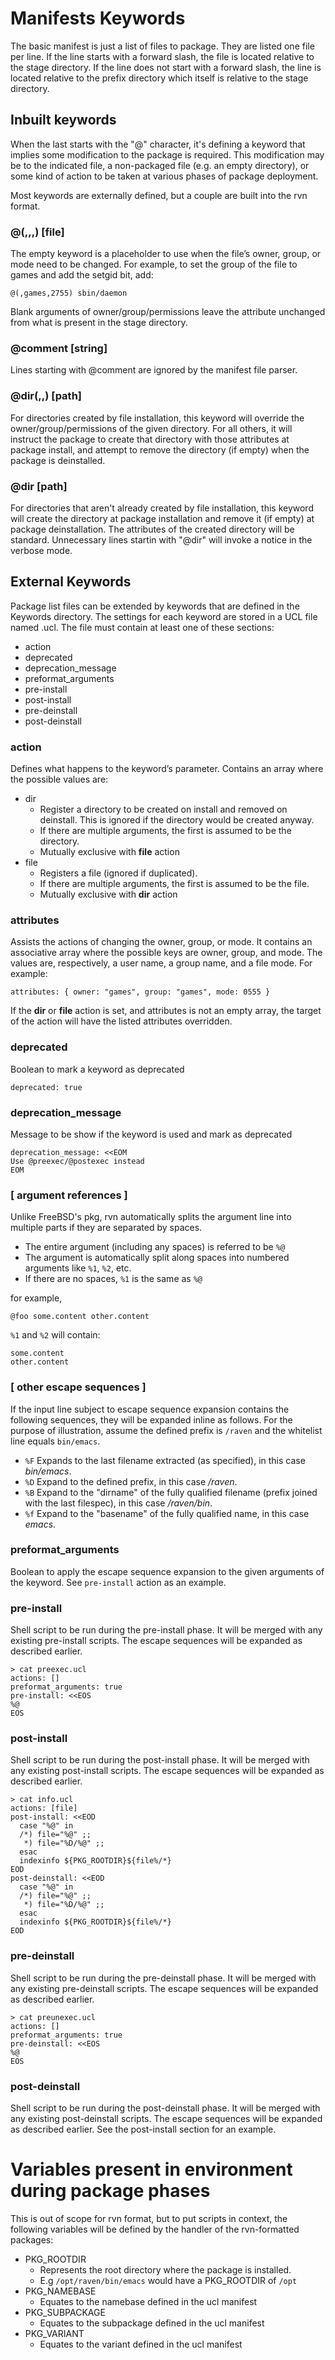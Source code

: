 # Manifests Keywords

The basic manifest is just a list of files to package.
They are listed one file per line.
If the line starts with a forward slash, the file is located relative to the stage directory.
If the line does not start with a forward slash, the line is located relative to the prefix
directory which itself is relative to the stage directory.

## Inbuilt keywords

When the last starts with the "@" character, it's defining a keyword that implies some
modification to the package is required.  This modification may be to the indicated file,
a non-packaged file (e.g. an empty directory), or some kind of action to be taken at
various phases of package deployment.

Most keywords are externally defined, but a couple are built into the rvn format.

### @(,,,) [file]

The empty keyword is a placeholder to use when the file’s owner, group, or mode need to be changed. 
For example, to set the group of the file to games and add the setgid bit, add:

```
@(,games,2755) sbin/daemon
```

Blank arguments of owner/group/permissions leave the attribute unchanged from what is present
in the stage directory.

### @comment [string]

Lines starting with @comment are ignored by the manifest file parser.

### @dir(,,) [path]

For directories created by file installation, this keyword will override the owner/group/permissions
of the given directory.   For all others, it will instruct the package to create that directory
with those attributes at package install, and attempt to remove the directory (if empty) when the
package is deinstalled.

### @dir [path]

For directories that aren't already created by file installation, this keyword will create the
directory at package installation and remove it (if empty) at package deinstallation.  The
attributes of the created directory will be standard.  Unnecessary lines startin with "@dir" will
invoke a notice in the verbose mode.

## External Keywords

Package list files can be extended by keywords that are defined in the Keywords directory.
The settings for each keyword are stored in a UCL file named <keyword>.ucl. The file must
contain at least one of these sections:

- action
- deprecated
- deprecation_message
- preformat_arguments
- pre-install
- post-install
- pre-deinstall
- post-deinstall

### action

Defines what happens to the keyword’s parameter. Contains an array where the possible values are:

- dir
    - Register a directory to be created on install and removed on deinstall.
      This is ignored if the directory would be created anyway.
    - If there are multiple arguments, the first is assumed to be the directory.
    - Mutually exclusive with **file** action
- file
    - Registers a file (ignored if duplicated).
    - If there are multiple arguments, the first is assumed to be the file.
    - Mutually exclusive with **dir** action

### attributes

Assists the actions of changing the owner, group, or mode. It contains an associative array where the
possible keys are owner, group, and mode. The values are, respectively, a user name, a group
name, and a file mode. For example:

```
attributes: { owner: "games", group: "games", mode: 0555 }
```

If the **dir** or **file** action is set, and attributes is not an empty array, the target of
the action will have the listed attributes overridden.

### deprecated

Boolean to mark a keyword as deprecated
```
deprecated: true
```

### deprecation_message

Message to be show if the keyword is used and mark as deprecated
```
deprecation_message: <<EOM
Use @preexec/@postexec instead
EOM
```

### [ argument references ]

Unlike FreeBSD's pkg, rvn automatically splits the argument line into multiple parts if they
are separated by spaces.

- The entire argument (including any spaces) is referred to be `%@`
- The argument is automatically split along spaces into numbered arguments like `%1`, `%2`, etc.
- If there are no spaces, `%1` is the same as `%@`

for example,
```
@foo some.content other.content
```
`%1` and `%2` will contain:
```
some.content
other.content
```

### [ other escape sequences ]

If the input line subject to escape sequence expansion contains the following sequences,
they will be expanded inline as follows.  For the purpose of illustration, assume the
defined prefix is `/raven` and the whitelist line equals `bin/emacs`.

- `%F` Expands to the last filename extracted (as specified), in this case *bin/emacs*.
- `%D` Expand to the defined prefix, in this case */raven*.
- `%B` Expand to the "dirname" of the fully qualified filename (prefix joined with the last filespec), in this case */raven/bin*.
- `%f` Expand to the "basename" of the fully qualified name, in this case *emacs*.

### preformat_arguments

Boolean to apply the escape sequence expansion to the given arguments of the keyword.  See `pre-install` action as an example.

### pre-install

Shell script to be run during the pre-install phase.  It will be
merged with any existing pre-install scripts.  The escape sequences will be
expanded as described earlier.

```
> cat preexec.ucl
actions: []
preformat_arguments: true
pre-install: <<EOS
%@
EOS
```

### post-install

Shell script to be run during the post-install phase.  It will be
merged with any existing post-install scripts.  The escape sequences will be
expanded as described earlier.

```
> cat info.ucl
actions: [file]
post-install: <<EOD
  case "%@" in
  /*) file="%@" ;;
   *) file="%D/%@" ;;
  esac
  indexinfo ${PKG_ROOTDIR}${file%/*}
EOD
post-deinstall: <<EOD
  case "%@" in
  /*) file="%@" ;;
   *) file="%D/%@" ;;
  esac
  indexinfo ${PKG_ROOTDIR}${file%/*}
EOD
```

### pre-deinstall

Shell script to be run during the pre-deinstall phase.  It will be
merged with any existing pre-deinstall scripts.  The escape sequences will be
expanded as described earlier.

```
> cat preunexec.ucl
actions: []
preformat_arguments: true
pre-deinstall: <<EOS
%@
EOS
```

### post-deinstall

Shell script to be run during the post-deinstall phase.  It will be
merged with any existing post-deinstall scripts.  The escape sequences will be
expanded as described earlier.  See the post-install section for an example.

# Variables present in environment during package phases

This is out of scope for rvn format, but to put scripts in context, the following
variables will be defined by the handler of the rvn-formatted packages:

- PKG_ROOTDIR
    - Represents the root directory where the package is installed.
    - E.g `/opt/raven/bin/emacs` would have a PKG_ROOTDIR of `/opt`
- PKG_NAMEBASE
    - Equates to the namebase defined in the ucl manifest
- PKG_SUBPACKAGE
    - Equates to the subpackage defined in the ucl manifest
- PKG_VARIANT
    - Equates to the variant defined in the ucl manifest
